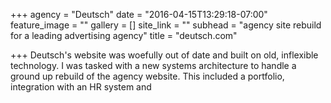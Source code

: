 +++
agency = "Deutsch"
date = "2016-04-15T13:29:18-07:00"
feature_image = ""
gallery = []
site_link = ""
subhead = "agency site rebuild for a leading advertising agency"
title = "deutsch.com"

+++
Deutsch's website was woefully out of date and built on old, inflexible technology. I was tasked with a new systems architecture to handle a ground up rebuild of the agency website. This included a portfolio, integration with an HR system and 
